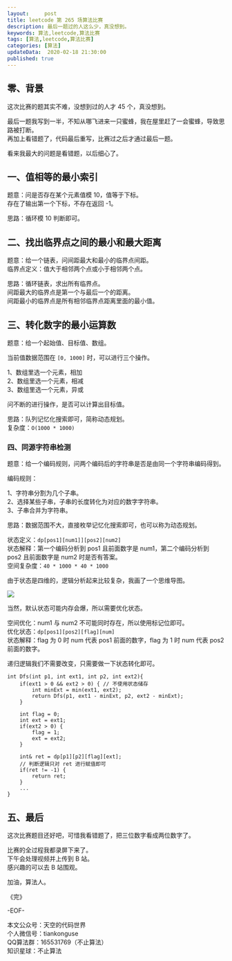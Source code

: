 ```yaml
---   
layout:     post  
title: leetcode 第 265 场算法比赛  
description: 最后一题过的人这么少，真没想到。     
keywords: 算法,leetcode,算法比赛  
tags: [算法,leetcode,算法比赛]    
categories: [算法]  
updateData:  2020-02-18 21:30:00  
published: true  
---  
```



## 零、背景  


这次比赛的题其实不难，没想到过的人才 45 个，真没想到。  


最后一题我写到一半，不知从哪飞进来一只蜜蜂，我在屋里赶了一会蜜蜂，导致思路被打断。  
再加上看错题了，代码最后重写，比赛过之后才通过最后一题。  


看来我最大的问题是看错题，以后细心了。  


## 一、值相等的最小索引  


题意：问是否存在某个元素值模 10，值等于下标。  
存在了输出第一个下标，不存在返回 -1。  


思路：循环模 10 判断即可。  


## 二、找出临界点之间的最小和最大距离  


题意：给一个链表，问间距最大和最小的临界点间距。  
临界点定义：值大于相邻两个点或小于相邻两个点。  


思路：循环链表，求出所有临界点。  
间距最大的临界点是第一个与最后一个的距离。  
间距最小的临界点是所有相邻临界点距离里面的最小值。  


## 三、转化数字的最小运算数  


题意：给一个起始值、目标值、数组。  


当前值数据范围在 `[0, 1000]` 时，可以进行三个操作。  


1、数组里选一个元素，相加  
2、数组里选一个元素，相减  
3、数组里选一个元素，异或  


问不断的进行操作，是否可以计算出目标值。  


思路：队列记忆化搜索即可，简称动态规划。  
复杂度：`O(1000 * 1000)`


### 四、同源字符串检测  


题意：给一个编码规则，问两个编码后的字符串是否是由同一个字符串编码得到。  


编码规则：  

1、字符串分割为几个子串。  
2、选择某些子串，子串的长度转化为对应的数字字符串。  
3、子串合并为字符串。  


思路：数据范围不大，直接枚举记忆化搜索即可，也可以称为动态规划。  



状态定义：`dp[pos1][num1]][pos2][num2]`  
状态解释：第一个编码分析到 pos1 且前面数字是 num1，第二个编码分析到 pos2 且前面数字是 num2 时是否有答案。  
空间复杂度：`40 * 1000 * 40 * 1000`  


由于状态是四维的，逻辑分析起来比较复杂，我画了一个思维导图。  


![](http://res.tiankonguse.com/images/2021/10/31/001.png)



当然，默认状态可能内存会爆，所以需要优化状态。  


空间优化：num1 与 num2 不可能同时存在，所以使用标记位即可。  
优化状态：`dp[pos1][pos2][flag][num]`  
状态解释：flag 为 0 时 num 代表 pos1 前面的数字，flag 为 1 时 num 代表 pos2 前面的数字。  


递归逻辑我们不需要改变，只需要做一下状态转化即可。  


```
int Dfs(int p1, int ext1, int p2, int ext2){
    if(ext1 > 0 && ext2 > 0) { // 不使用状态储存
        int minExt = min(ext1, ext2);
        return Dfs(p1, ext1 - minExt, p2, ext2 - minExt);
    }
    
    int flag = 0;
    int ext = ext1;
    if(ext2 > 0) {
        flag = 1;
        ext = ext2;
    }
    
    int& ret = dp[p1][p2][flag][ext];
    // 判断逻辑只对 ret 进行赋值即可
    if(ret != -1) {
        return ret;
    }
    ...
}
```


## 五、最后  


这次比赛题目还好吧，可惜我看错题了，把三位数字看成两位数字了。  


比赛的全过程我都录屏下来了。  
下午会处理视频并上传到 B 站。  
感兴趣的可以去 B 站围观。  


加油，算法人。  


《完》  


-EOF-  



本文公众号：天空的代码世界  
个人微信号：tiankonguse  
QQ算法群：165531769（不止算法）  
知识星球：不止算法  

